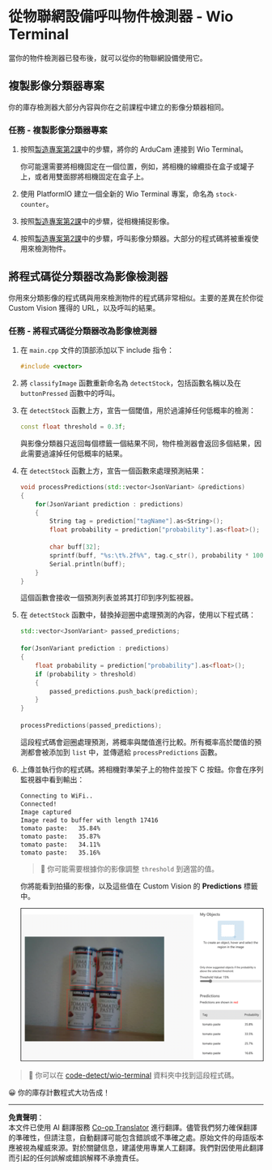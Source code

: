<!--
CO_OP_TRANSLATOR_METADATA:
{
  "original_hash": "4cf1421420a6fab9ab4f2c391bd523b7",
  "translation_date": "2025-08-26T21:36:28+00:00",
  "source_file": "5-retail/lessons/2-check-stock-device/wio-terminal-object-detector.md",
  "language_code": "mo"
}
-->
# 從物聯網設備呼叫物件檢測器 - Wio Terminal

當你的物件檢測器已發布後，就可以從你的物聯網設備使用它。

## 複製影像分類器專案

你的庫存檢測器大部分內容與你在之前課程中建立的影像分類器相同。

### 任務 - 複製影像分類器專案

1. 按照[製造專案第2課](../../../4-manufacturing/lessons/2-check-fruit-from-device/wio-terminal-camera.md#task---connect-the-camera)中的步驟，將你的 ArduCam 連接到 Wio Terminal。

    你可能還需要將相機固定在一個位置，例如，將相機的線纜掛在盒子或罐子上，或者用雙面膠將相機固定在盒子上。

1. 使用 PlatformIO 建立一個全新的 Wio Terminal 專案，命名為 `stock-counter`。

1. 按照[製造專案第2課](../../../4-manufacturing/lessons/2-check-fruit-from-device/README.md#task---capture-an-image-using-an-iot-device)中的步驟，從相機捕捉影像。

1. 按照[製造專案第2課](../../../4-manufacturing/lessons/2-check-fruit-from-device/README.md#task---classify-images-from-your-iot-device)中的步驟，呼叫影像分類器。大部分的程式碼將被重複使用來檢測物件。

## 將程式碼從分類器改為影像檢測器

你用來分類影像的程式碼與用來檢測物件的程式碼非常相似。主要的差異在於你從 Custom Vision 獲得的 URL，以及呼叫的結果。

### 任務 - 將程式碼從分類器改為影像檢測器

1. 在 `main.cpp` 文件的頂部添加以下 include 指令：

    ```cpp
    #include <vector>
    ```

1. 將 `classifyImage` 函數重新命名為 `detectStock`，包括函數名稱以及在 `buttonPressed` 函數中的呼叫。

1. 在 `detectStock` 函數上方，宣告一個閾值，用於過濾掉任何低概率的檢測：

    ```cpp
    const float threshold = 0.3f;
    ```

    與影像分類器只返回每個標籤一個結果不同，物件檢測器會返回多個結果，因此需要過濾掉任何低概率的結果。

1. 在 `detectStock` 函數上方，宣告一個函數來處理預測結果：

    ```cpp
    void processPredictions(std::vector<JsonVariant> &predictions)
    {
        for(JsonVariant prediction : predictions)
        {
            String tag = prediction["tagName"].as<String>();
            float probability = prediction["probability"].as<float>();
    
            char buff[32];
            sprintf(buff, "%s:\t%.2f%%", tag.c_str(), probability * 100.0);
            Serial.println(buff);
        }
    }
    ```

    這個函數會接收一個預測列表並將其打印到序列監視器。

1. 在 `detectStock` 函數中，替換掉迴圈中處理預測的內容，使用以下程式碼：

    ```cpp
    std::vector<JsonVariant> passed_predictions;

    for(JsonVariant prediction : predictions) 
    {
        float probability = prediction["probability"].as<float>();
        if (probability > threshold)
        {
            passed_predictions.push_back(prediction);
        }
    }

    processPredictions(passed_predictions);
    ```

    這段程式碼會迴圈處理預測，將概率與閾值進行比較。所有概率高於閾值的預測都會被添加到 `list` 中，並傳遞給 `processPredictions` 函數。

1. 上傳並執行你的程式碼。將相機對準架子上的物件並按下 C 按鈕。你會在序列監視器中看到輸出：

    ```output
    Connecting to WiFi..
    Connected!
    Image captured
    Image read to buffer with length 17416
    tomato paste:   35.84%
    tomato paste:   35.87%
    tomato paste:   34.11%
    tomato paste:   35.16%
    ```

    > 💁 你可能需要根據你的影像調整 `threshold` 到適當的值。

    你將能看到拍攝的影像，以及這些值在 Custom Vision 的 **Predictions** 標籤中。

    ![架子上的4罐番茄醬，預測結果分別為35.8%、33.5%、25.7%和16.6%](../../../../../translated_images/custom-vision-stock-prediction.942266ab1bcca3410ecdf23643b9f5f570cfab2345235074e24c51f285777613.mo.png)

> 💁 你可以在 [code-detect/wio-terminal](../../../../../5-retail/lessons/2-check-stock-device/code-detect/wio-terminal) 資料夾中找到這段程式碼。

😀 你的庫存計數程式大功告成！

---

**免責聲明**：  
本文件已使用 AI 翻譯服務 [Co-op Translator](https://github.com/Azure/co-op-translator) 進行翻譯。儘管我們努力確保翻譯的準確性，但請注意，自動翻譯可能包含錯誤或不準確之處。原始文件的母語版本應被視為權威來源。對於關鍵信息，建議使用專業人工翻譯。我們對因使用此翻譯而引起的任何誤解或錯誤解釋不承擔責任。